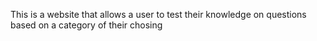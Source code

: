 This is a website that allows a user to test their knowledge on questions based on a category of their chosing
